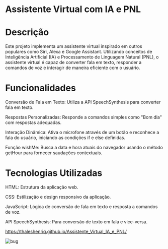# Assistente Virtual com IA e PNL
# Descrição
Este projeto implementa um assistente virtual inspirado em outros populares como Siri, Alexa e Google Assistant. Utilizando conceitos de Inteligência Artificial (IA) e Processamento de Linguagem Natural (PNL), o assistente virtual é capaz de converter fala em texto, responder a comandos de voz e interagir de maneira eficiente com o usuário.

# Funcionalidades
Conversão de Fala em Texto: Utiliza a API SpeechSynthesis para converter fala em texto.

Respostas Personalizadas: Responde a comandos simples como "Bom dia" com respostas adequadas.

Interação Dinâmica: Ativa o microfone através de um botão e reconhece a fala do usuário, iniciando as condições if e else definidas.

Função wishMe: Busca a data e hora atuais do navegador usando o método getHour para fornecer saudações contextuais.

# Tecnologias Utilizadas
HTML: Estrutura da aplicação web.

CSS: Estilização e design responsivo da aplicação.

JavaScript: Lógica de conversão de fala em texto e resposta a comandos de voz.

API SpeechSynthesis: Para conversão de texto em fala e vice-versa.

https://thaleshenriq.github.io/Assistente_Virtual_IA_e_PNL/


![bug](https://github.com/ThalesHenriq/assistente_virtual/assets/125931825/e5ecbe87-8dd2-467f-ab8c-4e60dab69568)
